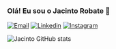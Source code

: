 ### Olá! Eu sou o Jacinto Robate 👋

[![Email](https://img.shields.io/badge/Gmail-D14836?style=for-the-badge&logo=gmail&logoColor=white)](nexus.jrtech@gmail.com) [![Linkedin](https://img.shields.io/badge/LinkedIn-0077B5?style=for-the-badge&logo=linkedin&logoColor=white)](https://www.linkedin.com/in/jacinto-robate/) [![Instagram](https://img.shields.io/badge/Instagram-E4405F?style=for-the-badge&logo=instagram&logoColor=white)](https://www.instagram.com/jacinto_robate/)


![Jacinto GitHub stats](https://github-readme-stats.vercel.app/api?username=Jacinto-robate&show_icons=true&theme=dracula)


